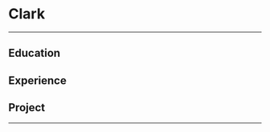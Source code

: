 Clark 
============

----

Education
---------


Experience
----------


Project
--------------------



----

